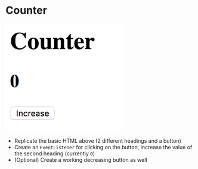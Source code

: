 # Counter

![Counter](../assets/counter.png)

- Replicate the basic HTML above (2 different headings and a button)
- Create an `EventListener` for clicking on the button, increase the value of
  the second heading (currently `0`)
- (Optional) Create a working decreasing button as well
